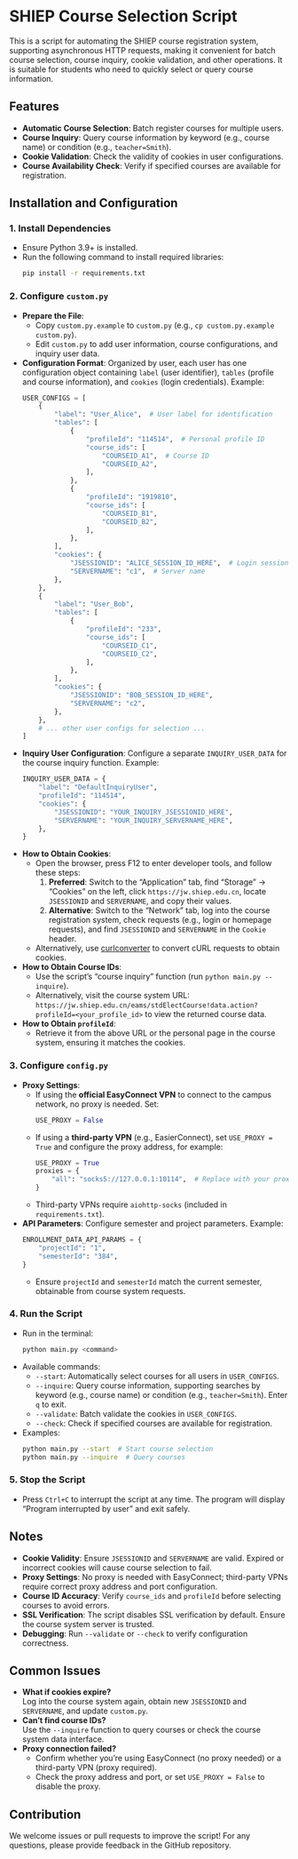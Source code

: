 # SHIEP Course Selection Script

This is a script for automating the SHIEP course registration system, supporting asynchronous HTTP requests, making it convenient for batch course selection, course inquiry, cookie validation, and other operations. It is suitable for students who need to quickly select or query course information.

## Features

- **Automatic Course Selection**: Batch register courses for multiple users.
- **Course Inquiry**: Query course information by keyword (e.g., course name) or condition (e.g., `teacher=Smith`). 
- **Cookie Validation**: Check the validity of cookies in user configurations.
- **Course Availability Check**: Verify if specified courses are available for registration.

## Installation and Configuration

### 1. Install Dependencies

- Ensure Python 3.9+ is installed.
- Run the following command to install required libraries:
  ```bash
  pip install -r requirements.txt
  ```

### 2. Configure `custom.py`

- **Prepare the File**:
  - Copy `custom.py.example` to `custom.py` (e.g., `cp custom.py.example custom.py`).
  - Edit `custom.py` to add user information, course configurations, and inquiry user data.
- **Configuration Format**: Organized by user, each user has one configuration object containing `label` (user identifier), `tables` (profile and course information), and `cookies` (login credentials). Example:
  ```python
  USER_CONFIGS = [
      {
          "label": "User_Alice",  # User label for identification
          "tables": [
              {
                  "profileId": "114514",  # Personal profile ID
                  "course_ids": [
                      "COURSEID_A1",  # Course ID
                      "COURSEID_A2",
                  ],
              },
              {
                  "profileId": "1919810",
                  "course_ids": [
                      "COURSEID_B1",
                      "COURSEID_B2",
                  ],
              },
          ],
          "cookies": {
              "JSESSIONID": "ALICE_SESSION_ID_HERE",  # Login session ID
              "SERVERNAME": "c1",  # Server name
          },
      },
      {
          "label": "User_Bob",
          "tables": [
              {
                  "profileId": "233",
                  "course_ids": [
                      "COURSEID_C1",
                      "COURSEID_C2",
                  ],
              },
          ],
          "cookies": {
              "JSESSIONID": "BOB_SESSION_ID_HERE",
              "SERVERNAME": "c2",
          },
      },
      # ... other user configs for selection ...
  ]
  ```
- **Inquiry User Configuration**: Configure a separate `INQUIRY_USER_DATA` for the course inquiry function. Example:
  ```python
  INQUIRY_USER_DATA = {
      "label": "DefaultInquiryUser",
      "profileId": "114514",
      "cookies": {
          "JSESSIONID": "YOUR_INQUIRY_JSESSIONID_HERE",
          "SERVERNAME": "YOUR_INQUIRY_SERVERNAME_HERE",
      },
  }
  ```
- **How to Obtain Cookies**:
  - Open the browser, press F12 to enter developer tools, and follow these steps:
    1. **Preferred**: Switch to the “Application” tab, find “Storage” -> “Cookies” on the left, click `https://jw.shiep.edu.cn`, locate `JSESSIONID` and `SERVERNAME`, and copy their values.
    2. **Alternative**: Switch to the “Network” tab, log into the course registration system, check requests (e.g., login or homepage requests), and find `JSESSIONID` and `SERVERNAME` in the `Cookie` header.
  - Alternatively, use [curlconverter](https://curlconverter.com/) to convert cURL requests to obtain cookies.
- **How to Obtain Course IDs**:
  - Use the script’s “course inquiry” function (run `python main.py --inquire`).
  - Alternatively, visit the course system URL: `https://jw.shiep.edu.cn/eams/stdElectCourse!data.action?profileId=<your_profile_id>` to view the returned course data.
- **How to Obtain `profileId`**:
  - Retrieve it from the above URL or the personal page in the course system, ensuring it matches the cookies.

### 3. Configure `config.py`

- **Proxy Settings**:
  - If using the **official EasyConnect VPN** to connect to the campus network, no proxy is needed. Set:
    ```python
    USE_PROXY = False
    ```
  - If using a **third-party VPN** (e.g., EasierConnect), set `USE_PROXY = True` and configure the proxy address, for example:
    ```python
    USE_PROXY = True
    proxies = {
        "all": "socks5://127.0.0.1:10114",  # Replace with your proxy address and port
    }
    ```
  - Third-party VPNs require `aiohttp-socks` (included in `requirements.txt`).
- **API Parameters**: Configure semester and project parameters. Example:
  ```python
  ENROLLMENT_DATA_API_PARAMS = {
      "projectId": "1",
      "semesterId": "384",
  }
  ```
  - Ensure `projectId` and `semesterId` match the current semester, obtainable from course system requests.

### 4. Run the Script

- Run in the terminal:
  ```bash
  python main.py <command>
  ```
- Available commands:
  - `--start`: Automatically select courses for all users in `USER_CONFIGS`.
  - `--inquire`: Query course information, supporting searches by keyword (e.g., course name) or condition (e.g., `teacher=Smith`). Enter `q` to exit.
  - `--validate`: Batch validate the cookies in `USER_CONFIGS`.
  - `--check`: Check if specified courses are available for registration.
- Examples:
  ```bash
  python main.py --start  # Start course selection
  python main.py --inquire  # Query courses
  ```

### 5. Stop the Script

- Press `Ctrl+C` to interrupt the script at any time. The program will display “Program interrupted by user” and exit safely.

## Notes

- **Cookie Validity**: Ensure `JSESSIONID` and `SERVERNAME` are valid. Expired or incorrect cookies will cause course selection to fail.
- **Proxy Settings**: No proxy is needed with EasyConnect; third-party VPNs require correct proxy address and port configuration.
- **Course ID Accuracy**: Verify `course_ids` and `profileId` before selecting courses to avoid errors.
- **SSL Verification**: The script disables SSL verification by default. Ensure the course system server is trusted.
- **Debugging**: Run `--validate` or `--check` to verify configuration correctness.

## Common Issues

- **What if cookies expire?**  
  Log into the course system again, obtain new `JSESSIONID` and `SERVERNAME`, and update `custom.py`.
- **Can’t find course IDs?**  
  Use the `--inquire` function to query courses or check the course system data interface.
- **Proxy connection failed?**  
  - Confirm whether you’re using EasyConnect (no proxy needed) or a third-party VPN (proxy required).  
  - Check the proxy address and port, or set `USE_PROXY = False` to disable the proxy.

## Contribution

We welcome issues or pull requests to improve the script! For any questions, please provide feedback in the GitHub repository.